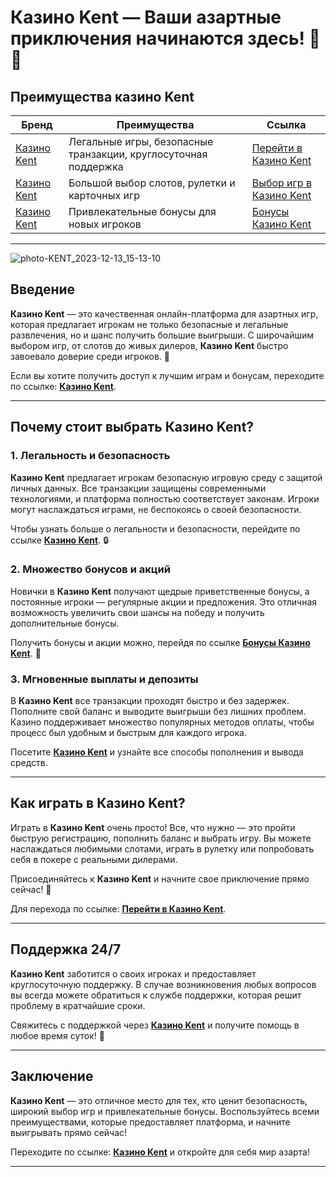 # Казино Kent — Ваши азартные приключения начинаются здесь! 🎰🎲

## Преимущества казино Kent
| **Бренд**               | **Преимущества**                                          | **Ссылка**                                  |
|-------------------------|-----------------------------------------------------------|---------------------------------------------|
| [Казино Kent](https://brandplay.link/tj7BwCb4) | Легальные игры, безопасные транзакции, круглосуточная поддержка | [Перейти в Казино Kent](https://brandplay.link/tj7BwCb4) |
| [Казино Kent](https://brandplay.link/tj7BwCb4) | Большой выбор слотов, рулетки и карточных игр           | [Выбор игр в Казино Kent](https://brandplay.link/tj7BwCb4) |
| [Казино Kent](https://brandplay.link/tj7BwCb4) | Привлекательные бонусы для новых игроков               | [Бонусы Казино Kent](https://brandplay.link/tj7BwCb4) |

---
![photo-KENT_2023-12-13_15-13-10](https://github.com/user-attachments/assets/75122c6f-608e-4d02-b448-08fc8af449e0)

## Введение

**Казино Kent** — это качественная онлайн-платформа для азартных игр, которая предлагает игрокам не только безопасные и легальные развлечения, но и шанс получить большие выигрыши. С широчайшим выбором игр, от слотов до живых дилеров, **Казино Kent** быстро завоевало доверие среди игроков. 🌟

Если вы хотите получить доступ к лучшим играм и бонусам, переходите по ссылке: [**Казино Kent**](https://brandplay.link/tj7BwCb4). 

---

## Почему стоит выбрать Казино Kent?

### 1. Легальность и безопасность

**Казино Kent** предлагает игрокам безопасную игровую среду с защитой личных данных. Все транзакции защищены современными технологиями, и платформа полностью соответствует законам. Игроки могут наслаждаться играми, не беспокоясь о своей безопасности.

Чтобы узнать больше о легальности и безопасности, перейдите по ссылке [**Казино Kent**](https://brandplay.link/tj7BwCb4). 🔒

### 2. Множество бонусов и акций

Новички в **Казино Kent** получают щедрые приветственные бонусы, а постоянные игроки — регулярные акции и предложения. Это отличная возможность увеличить свои шансы на победу и получить дополнительные бонусы.

Получить бонусы и акции можно, перейдя по ссылке [**Бонусы Казино Kent**](https://brandplay.link/tj7BwCb4). 🎁

### 3. Мгновенные выплаты и депозиты

В **Казино Kent** все транзакции проходят быстро и без задержек. Пополните свой баланс и выводите выигрыши без лишних проблем. Казино поддерживает множество популярных методов оплаты, чтобы процесс был удобным и быстрым для каждого игрока.

Посетите [**Казино Kent**](https://brandplay.link/tj7BwCb4) и узнайте все способы пополнения и вывода средств.

---

## Как играть в Казино Kent?

Играть в **Казино Kent** очень просто! Все, что нужно — это пройти быструю регистрацию, пополнить баланс и выбрать игру. Вы можете наслаждаться любимыми слотами, играть в рулетку или попробовать себя в покере с реальными дилерами.

Присоединяйтесь к **Казино Kent** и начните свое приключение прямо сейчас! 🚀

Для перехода по ссылке: [**Перейти в Казино Kent**](https://brandplay.link/tj7BwCb4).

---

## Поддержка 24/7

**Казино Kent** заботится о своих игроках и предоставляет круглосуточную поддержку. В случае возникновения любых вопросов вы всегда можете обратиться к службе поддержки, которая решит проблему в кратчайшие сроки.

Свяжитесь с поддержкой через [**Казино Kent**](https://brandplay.link/tj7BwCb4) и получите помощь в любое время суток! 💬

---

## Заключение

**Казино Kent** — это отличное место для тех, кто ценит безопасность, широкий выбор игр и привлекательные бонусы. Воспользуйтесь всеми преимуществами, которые предоставляет платформа, и начните выигрывать прямо сейчас!

Переходите по ссылке: [**Казино Kent**](https://brandplay.link/tj7BwCb4) и откройте для себя мир азарта!

---
